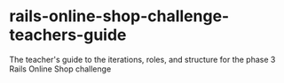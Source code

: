 # rails-online-shop-challenge-teachers-guide
The teacher's guide to the iterations, roles, and structure for the phase 3 Rails Online Shop challenge
